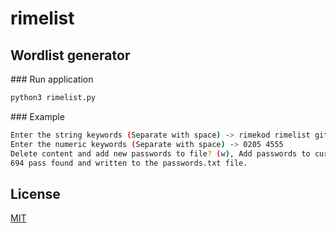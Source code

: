 # rimelist
## Wordlist generator

### Run application
```sh
python3 rimelist.py
```
### Example
```sh
Enter the string keywords (Separate with space) -> rimekod rimelist github
Enter the numeric keywords (Separate with space) -> 0205 4555
Delete content and add new passwords to file? (w), Add passwords to current file content? (a) [w/a] w
694 pass found and written to the passwords.txt file.
```

## License
[MIT](https://choosealicense.com/licenses/mit/)

